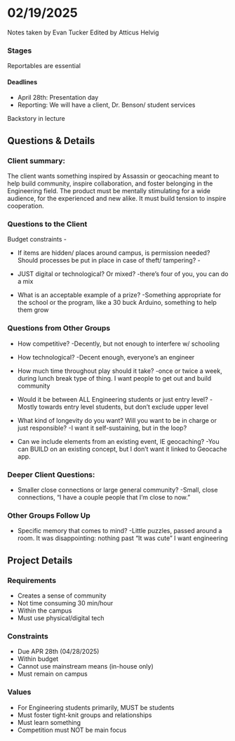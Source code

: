 # 02/19/2025
Notes taken by Evan Tucker
Edited by Atticus Helvig

### Stages
Reportables are essential

#### Deadlines
- April 28th: Presentation day
- Reporting: We will have a client, Dr. Benson/ student services

Backstory in lecture

## Questions & Details

### Client summary:
The client wants something inspired by Assassin or geocaching meant to help build community, inspire collaboration, and foster belonging in the Engineering field. The product must be mentally stimulating for a wide audience, for the experienced and new alike. It must build tension to inspire cooperation. 

### Questions to the Client
Budget constraints -

- If items are hidden/ places around campus, is permission needed? Should processes be put in place in case of theft/ tampering? -

- JUST digital or technological? Or mixed? -there’s four of you, you can do a mix

- What is an acceptable example of a prize? -Something appropriate for the school or the program, like a 30 buck Arduino, something to help them grow

### Questions from Other Groups
- How competitive? -Decently, but not enough to interfere w/ schooling

- How technological? -Decent enough, everyone’s an engineer

- How much time throughout play should it take? -once or twice a week, during lunch break type of thing. I want people to get out and build community

- Would it be between ALL Engineering students or just entry level? -Mostly towards entry level students, but don’t exclude upper level

- What kind of longevity do you want? Will you want to be in charge or just responsible? -I want it self-sustaining, but in the loop?

- Can we include elements from an existing event, IE geocaching? -You can BUILD on an existing concept, but I don’t want it linked to Geocache app.

### Deeper Client Questions:
- Smaller close connections or large general community? -Small, close connections, “I have a couple people that I’m close to now.”

### Other Groups Follow Up
- Specific memory that comes to mind? -Little puzzles, passed around a room. It was disappointing: nothing past “It was cute” I want engineering

## Project Details

### Requirements
- Creates a sense of community
- Not time consuming 30 min/hour
- Within the campus
- Must use physical/digital tech

### Constraints
- Due APR 28th (04/28/2025)
- Within budget
- Cannot use mainstream means (in-house only)
- Must remain on campus

### Values
- For Engineering students primarily, MUST be students
- Must foster tight-knit groups and relationships
- Must learn something
- Competition must NOT be main focus

